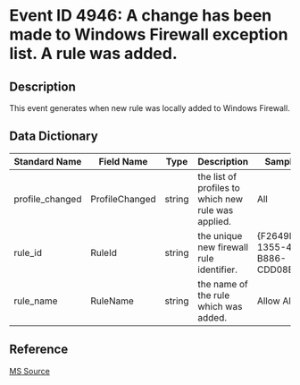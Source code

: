 # Event ID 4946: A change has been made to Windows Firewall exception list. A rule was added.

## Description

This event generates when new rule was locally added to Windows Firewall.

## Data Dictionary

|Standard Name|Field Name|Type|Description|Sample Value|
|---|---|---|---|---|
|profile_changed|ProfileChanged|string|the list of profiles to which new rule was applied.|All|
|rule_id|RuleId|string|the unique new firewall rule identifier.|{F2649D59-1355-4E3C-B886-CDD08B683199}|
|rule_name|RuleName|string|the name of the rule which was added.|Allow All Rule|

## Reference

[MS Source](https://github.com/MicrosoftDocs/windows-itpro-docs/blob/public/windows/security/threat-protection/auditing/event-4946.md)